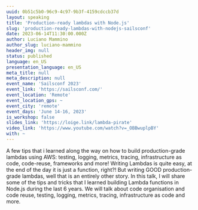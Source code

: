 ```yaml
---
uuid: 0b51c5b0-96c9-4c97-9b3f-4159cdccb37d
layout: speaking
title: 'Production-ready lambdas with Node.js'
slug: 'production-ready-lambdas-with-nodejs-sailsconf'
date: 2023-06-14T11:30:00.000Z
author: Luciano Mammino
author_slug: luciano-mammino
header_img: null
status: published
language: en_US
presentation_language: en_US
meta_title: null
meta_description: null
event_name: 'Sailsconf 2023'
event_link: 'https://sailsconf.com/'
event_location: 'Remote'
event_location_gps: ~
event_city: 'remote'
event_days: 'June 14-16, 2023'
is_workshop: false
slides_link: 'https://loige.link/lambda-pirate'
video_link: 'https://www.youtube.com/watch?v=_OBBwuplpBY'
with: ~
---
```


A few tips that i learned along the way on how to build production-grade lambdas using AWS: testing, logging, metrics, tracing, infrastructure as code, code-reuse, frameworks and more! Writing Lambdas is quite easy, at the end of the day it is just a function, right?! But writing GOOD production-grade lambdas, well that is an entirely other story. In this talk, I will share some of the tips and tricks that I learned building Lambda functions in Node.js during the last 6 years. We will talk about code organisation and code reuse, testing, logging, metrics, tracing, infrastructure as code and more.
